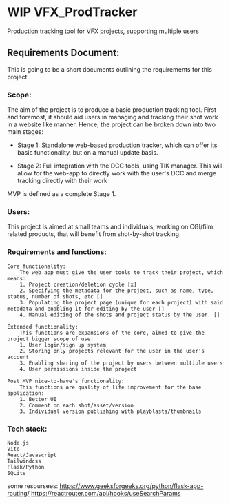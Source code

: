 # WIP VFX_ProdTracker
Production tracking tool for VFX projects, supporting multiple users

## Requirements Document:

This is going to be a short documents outlining the requirements for this project. 

### Scope:

The aim of the project is to produce a basic production tracking tool. First and foremost, it should aid users in managing and tracking their shot work in a website like manner. 
Hence, the project can be broken down into two main stages:

 - Stage 1: Standalone web-based production tracker, which can offer its basic functionality, but on a manual update basis. 

 - Stage 2: Full integration with the DCC tools, using TIK manager. This will allow for the web-app to directly work with the user's DCC and merge tracking directly with their work

MVP is defined as a complete Stage 1.  

### Users:

This project is aimed at small teams and individuals, working on CGI/film related products, that will benefit from shot-by-shot tracking. 

### Requirements and functions:

    Core functionality: 
        The web app must give the user tools to track their project, which means:
        1. Project creation/deletion cycle [x]
        2. Specifying the metadata for the project, such as name, type, status, number of shots, etc []
        3. Populating the project page (unique for each project) with said metadata and enabling it for editing by the user []
        4. Manual editing of the shots and project status by the user. []

    Extended functionality:
        This functions are expansions of the core, aimed to give the project bigger scope of use:
        1. User login/sign up system
        2. Storing only projects relevant for the user in the user's account 
        3. Enabling sharing of the project by users between multiple users 
        4. User permissions inside the project

    Post MVP nice-to-have's functionality:
        This functions are quality of life improvement for the base application:
        1. Better UI
        2. Comment on each shot/asset/version
        3. Individual version publishing with playblasts/thumbnails

### Tech stack:

    Node.js
    Vite
    React/Javascript
    Tailwindcss
    Flask/Python
    SQLite


some resoursees: 
https://www.geeksforgeeks.org/python/flask-app-routing/
https://reactrouter.com/api/hooks/useSearchParams
